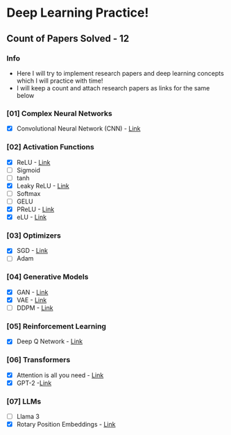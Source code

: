 # Deep Learning Practice!

## Count of Papers Solved - 12

### Info
- Here I will try to implement research papers and deep learning concepts which I will practice with time!
- I will keep a count and attach research papers as links for the same below

### [01] Complex Neural Networks
- [x] Convolutional Neural Network (CNN) - [Link](http://yann.lecun.com/exdb/publis/pdf/lecun-89e.pdf)

### [02] Activation Functions
- [x] ReLU - [Link](https://www.researchgate.net/publication/215616967_Deep_Sparse_Rectifier_Neural_Networks)
- [ ] Sigmoid
- [ ] tanh
- [x] Leaky ReLU - [Link](https://www.researchgate.net/publication/215616967_Deep_Sparse_Rectifier_Neural_Networks)
- [ ] Softmax
- [ ] GELU
- [x] PReLU - [Link](https://www.researchgate.net/publication/215616967_Deep_Sparse_Rectifier_Neural_Networks)
- [x] eLU - [Link](https://www.researchgate.net/publication/215616967_Deep_Sparse_Rectifier_Neural_Networks)

### [03] Optimizers
- [x] SGD - [Link](https://paperswithcode.com/paper/beating-sgd-learning-svms-in-sublinear-time)
- [ ] Adam

### [04] Generative Models
- [x] GAN - [Link](https://arxiv.org/pdf/1406.2661)
- [x] VAE - [Link](https://arxiv.org/pdf/1312.6114)
- [ ] DDPM - [Link](https://arxiv.org/pdf/2006.11239)

### [05] Reinforcement Learning
- [x] Deep Q Network - [Link](https://arxiv.org/pdf/1312.5602v1)

### [06] Transformers 
- [x] Attention is all you need - [Link](https://proceedings.neurips.cc/paper_files/paper/2017/file/3f5ee243547dee91fbd053c1c4a845aa-Paper.pdf)
- [x] GPT-2 -[Link](https://cdn.openai.com/better-language-models/language_models_are_unsupervised_multitask_learners.pdf)

### [07] LLMs 
- [ ] Llama 3
- [x] Rotary Position Embeddings - [Link](https://arxiv.org/abs/2104.09864)
